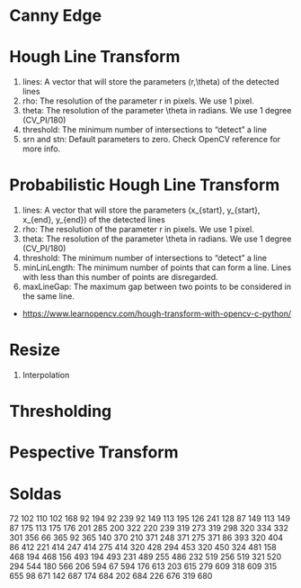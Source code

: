 # Canny Edge

# Hough Line Transform
1. lines: A vector that will store the parameters (r,\theta) of the detected lines
2. rho: The resolution of the parameter r in pixels. We use 1 pixel.
3. theta: The resolution of the parameter \theta in radians. We use 1 degree (CV_PI/180)
4. threshold: The minimum number of intersections to “detect” a line
5. srn and stn: Default parameters to zero. Check OpenCV reference for more info.

# Probabilistic Hough Line Transform
1. lines: A vector that will store the parameters (x_{start}, y_{start}, x_{end}, y_{end}) of the detected lines
2. rho: The resolution of the parameter r in pixels. We use 1 pixel.
3. theta: The resolution of the parameter \theta in radians. We use 1 degree (CV_PI/180)
4. threshold: The minimum number of intersections to “detect” a line
5. minLinLength: The minimum number of points that can form a line. Lines with less than this number of points are disregarded.
6. maxLineGap: The maximum gap between two points to be considered in the same line.
* https://www.learnopencv.com/hough-transform-with-opencv-c-python/

# Resize
1. Interpolation

# Thresholding

# Pespective Transform

# Soldas
72 102
110 102
168 92
194 92
239 92
149 113
195 126
241 128
87 149
113 149
87 175
113 175
176 201
285 200
322 220
239 319
273 319
298 320
334 332
301 356
66 365
92 365
140 370
210 371
248 371
275 371
86 393
320 404
86 412
221 414
247 414
275 414
320 428
294 453
320 450
324 481
158 468
194 468
156 493
194 493
231 489
255 486
232 519
256 519
321 520
294 544
180 566
206 594
67 594
176 613
203 615
279 609
318 609
315 655
98 671
142 687
174 684
202 684
226 676
319 680